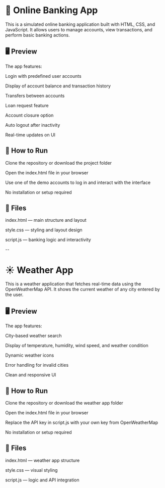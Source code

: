 # 🏦 Online Banking App
This is a simulated online banking application built with HTML, CSS, and JavaScript.
It allows users to manage accounts, view transactions, and perform basic banking actions.

## 🖥 Preview
The app features:

Login with predefined user accounts

Display of account balance and transaction history

Transfers between accounts

Loan request feature

Account closure option

Auto logout after inactivity

Real-time updates on UI

## 🚀 How to Run

Clone the repository or download the project folder

Open the index.html file in your browser

Use one of the demo accounts to log in and interact with the interface

No installation or setup required

## 📁 Files

index.html — main structure and layout

style.css — styling and layout design

script.js — banking logic and interactivity

--

# ☀️ Weather App
This is a weather application that fetches real-time data using the OpenWeatherMap API.
It shows the current weather of any city entered by the user.

## 🖥 Preview
The app features:

City-based weather search

Display of temperature, humidity, wind speed, and weather condition

Dynamic weather icons

Error handling for invalid cities

Clean and responsive UI

## 🚀 How to Run

Clone the repository or download the weather app folder

Open the index.html file in your browser

Replace the API key in script.js with your own key from OpenWeatherMap

No installation or setup required

## 📁 Files

index.html — weather app structure

style.css — visual styling

script.js — logic and API integration
